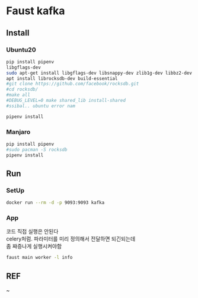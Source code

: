 Faust kafka
===========

## Install

### Ubuntu20

```bash
pip install pipenv
libgflags-dev
sudo apt-get install libgflags-dev libsnappy-dev zlib1g-dev libbz2-dev liblz4-dev libzstd-dev
apt install librocksdb-dev build-essential
#git clone https://github.com/facebook/rocksdb.git
#cd rocksdb/
#make all
#DEBUG_LEVEL=0 make shared_lib install-shared
#ssibal.. ubuntu error nam

pipenv install
```

### Manjaro

```bash
pip install pipenv
#sudo pacman -S rocksdb
pipenv install
```

## Run

### SetUp

```bash
docker run --rm -d -p 9093:9093 kafka
```

### App

코드 직접 실행은 안된다\
celery처럼. 파라미터를 미리 정의해서 전달하면 되긴되는데\
좀 쨔증나게 실행시켜야함
```bash
faust main worker -l info
```

## REF

~

